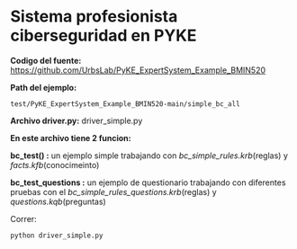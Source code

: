 # Sistema profesionista ciberseguridad en PYKE
 
**Codigo del fuente:**
https://github.com/UrbsLab/PyKE_ExpertSystem_Example_BMIN520

**Path del ejemplo:**
```
test/PyKE_ExpertSystem_Example_BMIN520-main/simple_bc_all
```

**Archivo driver.py:**
driver_simple.py

**En este archivo tiene 2 funcion:**

**bc_test() :** un ejemplo simple trabajando con *bc_simple_rules.krb*(reglas) y *facts.kfb*(conocimeinto)

**bc_test_questions :** un ejemplo de questionario trabajando con diferentes pruebas con el *bc_simple_rules_questions.krb*(reglas) y *questions.kqb*(preguntas)

Correr:
```
python driver_simple.py
```


